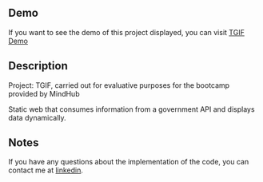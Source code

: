 ## Demo
If you want to see the demo of this project displayed, you can visit [TGIF Demo](https://curvelo-mytinerary.herokuapp.com/)

## Description
Project: TGIF, carried out for evaluative purposes for the bootcamp provided by MindHub

Static web that consumes information from a government API and displays data dynamically.

## Notes
If you have any questions about the implementation of the code, you can contact me at [linkedin](https://www.linkedin.com/in/alberto-curvelo/).
